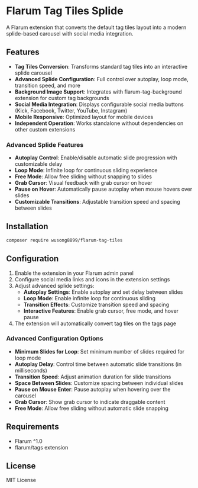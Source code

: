 # Flarum Tag Tiles Splide

A Flarum extension that converts the default tag tiles layout into a modern splide-based carousel with social media integration.

## Features

- **Tag Tiles Conversion**: Transforms standard tag tiles into an interactive splide carousel
- **Advanced Splide Configuration**: Full control over autoplay, loop mode, transition speed, and more
- **Background Image Support**: Integrates with flarum-tag-background extension for custom tag backgrounds
- **Social Media Integration**: Displays configurable social media buttons (Kick, Facebook, Twitter, YouTube, Instagram)
- **Mobile Responsive**: Optimized layout for mobile devices
- **Independent Operation**: Works standalone without dependencies on other custom extensions

### Advanced Splide Features

- **Autoplay Control**: Enable/disable automatic slide progression with customizable delay
- **Loop Mode**: Infinite loop for continuous sliding experience
- **Free Mode**: Allow free sliding without snapping to slides
- **Grab Cursor**: Visual feedback with grab cursor on hover
- **Pause on Hover**: Automatically pause autoplay when mouse hovers over slides
- **Customizable Transitions**: Adjustable transition speed and spacing between slides

## Installation

```bash
composer require wusong8899/flarum-tag-tiles
```

## Configuration

1. Enable the extension in your Flarum admin panel
2. Configure social media links and icons in the extension settings
3. Adjust advanced splide settings:
   - **Autoplay Settings**: Enable autoplay and set delay between slides
   - **Loop Mode**: Enable infinite loop for continuous sliding
   - **Transition Effects**: Customize transition speed and spacing
   - **Interactive Features**: Enable grab cursor, free mode, and hover pause
4. The extension will automatically convert tag tiles on the tags page

### Advanced Configuration Options

- **Minimum Slides for Loop**: Set minimum number of slides required for loop mode
- **Autoplay Delay**: Control time between automatic slide transitions (in milliseconds)
- **Transition Speed**: Adjust animation duration for slide transitions
- **Space Between Slides**: Customize spacing between individual slides
- **Pause on Mouse Enter**: Pause autoplay when hovering over the carousel
- **Grab Cursor**: Show grab cursor to indicate draggable content
- **Free Mode**: Allow free sliding without automatic slide snapping

## Requirements

- Flarum ^1.0
- flarum/tags extension

## License

MIT License
